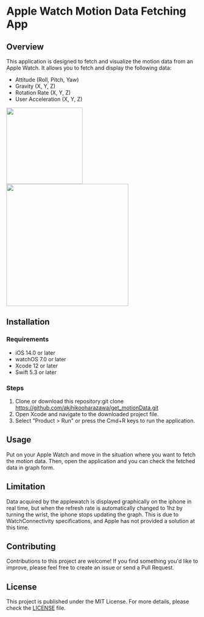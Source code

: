 # Apple Watch Motion Data Fetching App

## Overview

This application is designed to fetch and visualize the motion data from an Apple Watch. It allows you to fetch and display the following data:

- Attitude (Roll, Pitch, Yaw)
- Gravity (X, Y, Z)
- Rotation Rate (X, Y, Z)
- User Acceleration (X, Y, Z)

<img src="https://github.com/akihikooharazawa/get_motionData/assets/26277799/7d6f84cf-3e95-44ec-9185-ef21f58a990e" width="200px">
<img src="https://github.com/akihikooharazawa/get_motionData/assets/26277799/9a80f604-12e8-4ee3-943c-300692efdc9d" width="320px">

## Installation

### Requirements

- iOS 14.0 or later
- watchOS 7.0 or later
- Xcode 12 or later
- Swift 5.3 or later

### Steps

1. Clone or download this repository:git clone https://github.com/akihikooharazawa/get_motionData.git
2. Open Xcode and navigate to the downloaded project file.
3. Select "Product > Run" or press the Cmd+R keys to run the application.

## Usage

Put on your Apple Watch and move in the situation where you want to fetch the motion data. Then, open the application and you can check the fetched data in graph form.

## Limitation
Data acquired by the applewatch is displayed graphically on the iphone in real time, but when the refresh rate is automatically changed to 1hz by turning the wrist, the iphone stops updating the graph. This is due to WatchConnectivity specifications, and Apple has not provided a solution at this time.

## Contributing

Contributions to this project are welcome! If you find something you'd like to improve, please feel free to create an issue or send a Pull Request.

## License

This project is published under the MIT License. For more details, please check the [LICENSE](LICENSE) file.

